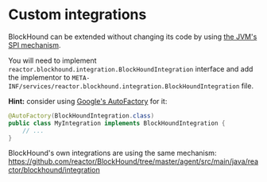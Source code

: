 # Custom integrations

BlockHound can be extended without changing its code by using
[the JVM's SPI mechanism](https://docs.oracle.com/javase/7/docs/api/java/util/ServiceLoader.html).

You will need to implement `reactor.blockhound.integration.BlockHoundIntegration` interface
and add the implementor to `META-INF/services/reactor.blockhound.integration.BlockHoundIntegration` file.

**Hint:** consider using [Google's AutoFactory](https://github.com/google/auto/tree/master/factory) for it:
```java
@AutoFactory(BlockHoundIntegration.class)
public class MyIntegration implements BlockHoundIntegration {
    // ...
}
```

BlockHound's own integrations are using the same mechanism:  
https://github.com/reactor/BlockHound/tree/master/agent/src/main/java/reactor/blockhound/integration
